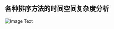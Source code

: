 ## 各种排序方法的时间空间复杂度分析

![Image Text](https://raw.github.com/wangyufei1006/Study-Notes/Algoritm/assets/sort.gif)